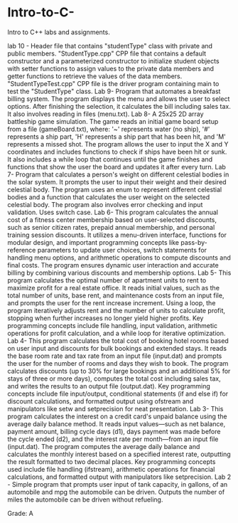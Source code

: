 # Intro-to-C-
Intro to C++ labs and assignments.


lab 10 - Header file that contains "studentType" class with private and public members.
"StudentType.cpp" CPP file that contains a default constructor and a parameterized constructor to initialize student objects with setter functions to assign values to the private data members and getter functions to retrieve the values of the data members. "StudentTypeTest.cpp" CPP file is the driver program containing main to test the "StudentType" class.
Lab 9- Program that automates a breakfast billing system. The program displays the menu and allows the user to select options. After finishing the selection, it calculates the bill including sales tax. It also involves reading in files (menu.txt).
Lab 8- A 25x25 2D array battleship game simulation. The game reads an initial game board setup from a file (gameBoard.txt), where: '~' represents water (no ship), '#' represents a ship part, 'H' represents a ship part that has been hit, and 'M' represents a missed shot. The program allows the user to input the X and Y coordinates and includes functions to check if ships have been hit or sunk. It also includes a while loop that continues until the game finishes and functions that show the user the board and updates it after every turn.
Lab 7- Program that calculates a person's weight on different celestial bodies in the solar system. It prompts the user to input their weight and their desired celestial body. The program uses an enum to represent different celestial bodies and a function that calculates the user weight on the selected celestial body. The program also involves error checking and input validation. Uses switch case.
Lab 6- This program calculates the annual cost of a fitness center membership based on user-selected discounts, such as senior citizen rates, prepaid annual membership, and personal training session discounts. It utilizes a menu-driven interface, functions for modular design, and important programming concepts like pass-by-reference parameters to update user choices, switch statements for handling menu options, and arithmetic operations to compute discounts and final costs. The program ensures dynamic user interaction and accurate billing by combining various discounts and membership options.
Lab 5- This program calculates the optimal number of apartment units to rent to maximize profit for a real estate office. It reads initial values, such as the total number of units, base rent, and maintenance costs from an input file, and prompts the user for the rent increase increment. Using a loop, the program iteratively adjusts rent and the number of units to calculate profit, stopping when further increases no longer yield higher profits. Key programming concepts include file handling, input validation, arithmetic operations for profit calculation, and a while loop for iterative optimization.
Lab 4- This program calculates the total cost of booking hotel rooms based on user input and discounts for bulk bookings and extended stays. It reads the base room rate and tax rate from an input file (input.dat) and prompts the user for the number of rooms and days they wish to book. The program calculates discounts (up to 30% for large bookings and an additional 5% for stays of three or more days), computes the total cost including sales tax, and writes the results to an output file (output.dat). Key programming concepts include file input/output, conditional statements (if and else if) for discount calculations, and formatted output using ofstream and manipulators like setw and setprecision for neat presentation.
Lab 3- This program calculates the interest on a credit card's unpaid balance using the average daily balance method. It reads input values—such as net balance, payment amount, billing cycle days (d1), days payment was made before the cycle ended (d2), and the interest rate per month—from an input file (input.dat). The program computes the average daily balance and calculates the monthly interest based on a specified interest rate, outputting the result formatted to two decimal places. Key programming concepts used include file handling (ifstream), arithmetic operations for financial calculations, and formatted output with manipulators like setprecision.
Lab 2 - Simple program that prompts user input of tank capacity, in gallons, of an automobile and mpg the automobile can be driven. Outputs the number of miles the automobile can be driven without refueling.

Grade: A
